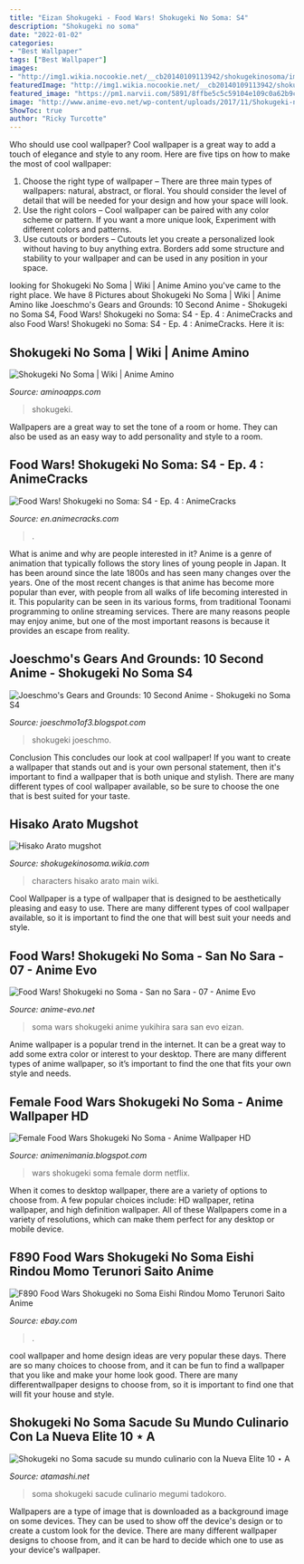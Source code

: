 ```yaml
---
title: "Eizan Shokugeki - Food Wars! Shokugeki No Soma: S4"
description: "Shokugeki no soma"
date: "2022-01-02"
categories:
- "Best Wallpaper"
tags: ["Best Wallpaper"]
images:
- "http://img1.wikia.nocookie.net/__cb20140109113942/shokugekinosoma/images/8/83/Hisako_Arato_mugshot.png"
featuredImage: "http://img1.wikia.nocookie.net/__cb20140109113942/shokugekinosoma/images/8/83/Hisako_Arato_mugshot.png"
featured_image: "https://pm1.narvii.com/5891/8ffbe5c5c59104e109c0a62b9c937c2451c1db0b_hq.jpg"
image: "http://www.anime-evo.net/wp-content/uploads/2017/11/Shokugeki-no-Soma-S3-07-06.jpg"
ShowToc: true
author: "Ricky Turcotte"
---
```



Who should use cool wallpaper?
Cool wallpaper is a great way to add a touch of elegance and style to any room. Here are five tips on how to make the most of cool wallpaper: 
1) Choose the right type of wallpaper – There are three main types of wallpapers: natural, abstract, or floral. You should consider the level of detail that will be needed for your design and how your space will look. 
2) Use the right colors – Cool wallpaper can be paired with any color scheme or pattern. If you want a more unique look, Experiment with different colors and patterns. 
3) Use cutouts or borders – Cutouts let you create a personalized look without having to buy anything extra. Borders add some structure and stability to your wallpaper and can be used in any position in your space.

	

		
looking for Shokugeki No Soma | Wiki | Anime Amino you've came to the right place. We have 8 Pictures about Shokugeki No Soma | Wiki | Anime Amino like Joeschmo&#039;s Gears and Grounds: 10 Second Anime - Shokugeki no Soma S4, Food Wars! Shokugeki no Soma: S4 - Ep. 4 : AnimeCracks and also Food Wars! Shokugeki no Soma: S4 - Ep. 4 : AnimeCracks. Here it is:
		
    
## Shokugeki No Soma | Wiki | Anime Amino

<img loading=lazy src="https://pm1.narvii.com/5891/8ffbe5c5c59104e109c0a62b9c937c2451c1db0b_hq.jpg" onerror="this.onerror=null;this.src='https://tse4.mm.bing.net/th?id=OIP.bMIqbheYXqBKxBkJroIv5gHaK0&amp;pid=15.1';" alt="Shokugeki No Soma | Wiki | Anime Amino">

_Source: aminoapps.com_

>shokugeki. 

	

Wallpapers are a great way to set the tone of a room or home. They can also be used as an easy way to add personality and style to a room.

    
## Food Wars! Shokugeki No Soma: S4 - Ep. 4 : AnimeCracks

<img loading=lazy src="https://image.tmdb.org/t/p/w780/1UOeRJsUXw5JRKKHZToHWMoDlEF.jpg" onerror="this.onerror=null;this.src='https://tse3.mm.bing.net/th?id=OIP.auiJrCurwwfXoq216uymmQHaEK&amp;pid=15.1';" alt="Food Wars! Shokugeki no Soma: S4 - Ep. 4 : AnimeCracks">

_Source: en.animecracks.com_

>. 

	

What is anime and why are people interested in it?
Anime is a genre of animation that typically follows the story lines of young people in Japan. It has been around since the late 1800s and has seen many changes over the years. One of the most recent changes is that anime has become more popular than ever, with people from all walks of life becoming interested in it. This popularity can be seen in its various forms, from traditional Toonami programming to online streaming services. There are many reasons people may enjoy anime, but one of the most important reasons is because it provides an escape from reality.

    
## Joeschmo&#039;s Gears And Grounds: 10 Second Anime - Shokugeki No Soma S4

<img loading=lazy src="https://2.bp.blogspot.com/-kYd-wzYhlvI/XcZAP0wFcWI/AAAAAAABsoE/OrtA66Ai-OgFKqI3JERgr-E2GJWq-ddoACKgBGAsYHg/s1600/Shokugeki%2Bno%2BSoma%2BS4%2B-%2BEpisode%2B5%2B-%2BMegumi%2BHopes.jpg" onerror="this.onerror=null;this.src='https://tse4.mm.bing.net/th?id=OIP.Ucjulw8D4ZCnU8DDWjmzeAHaHB&amp;pid=15.1';" alt="Joeschmo&#039;s Gears and Grounds: 10 Second Anime - Shokugeki no Soma S4">

_Source: joeschmo1of3.blogspot.com_

>shokugeki joeschmo. 

	

Conclusion
This concludes our look at cool wallpaper! If you want to create a wallpaper that stands out and is your own personal statement, then it's important to find a wallpaper that is both unique and stylish. There are many different types of cool wallpaper available, so be sure to choose the one that is best suited for your taste.

    
## Hisako Arato Mugshot

<img loading=lazy src="http://img1.wikia.nocookie.net/__cb20140109113942/shokugekinosoma/images/8/83/Hisako_Arato_mugshot.png" onerror="this.onerror=null;this.src='https://tse1.mm.bing.net/th?id=OIP.F8zDU0lbJu4q6c2xK3nX8wHaHa&amp;pid=15.1';" alt="Hisako Arato mugshot">

_Source: shokugekinosoma.wikia.com_

>characters hisako arato main wiki. 

	

Cool Wallpaper is a type of wallpaper that is designed to be aesthetically pleasing and easy to use. There are many different types of cool wallpaper available, so it is important to find the one that will best suit your needs and style.

    
## Food Wars! Shokugeki No Soma - San No Sara - 07 - Anime Evo

<img loading=lazy src="http://www.anime-evo.net/wp-content/uploads/2017/11/Shokugeki-no-Soma-S3-07-06.jpg" onerror="this.onerror=null;this.src='https://tse1.mm.bing.net/th?id=OIP.d5fdeLm5B__ehrVP0-uRqAHaEK&amp;pid=15.1';" alt="Food Wars! Shokugeki no Soma - San no Sara - 07 - Anime Evo">

_Source: anime-evo.net_

>soma wars shokugeki anime yukihira sara san evo eizan. 

	

Anime wallpaper is a popular trend in the internet. It can be a great way to add some extra color or interest to your desktop. There are many different types of anime wallpaper, so it’s important to find the one that fits your own style and needs.

    
## Female Food Wars Shokugeki No Soma - Anime Wallpaper HD

<img loading=lazy src="https://occ-0-999-2705.1.nflxso.net/dnm/api/v6/9pS1daC2n6UGc3dUogvWIPMR_OU/AAAABaZVk597xCoKqxHT7IHECJ4vnDPkwXXNIo6oerY2ZHVtvpE25T5jrO1QEbDhLNuJJcUvxxjWRjcvdzJWHxUAEehwD9F67Ntk0OgpS3e4KrKpzJvi.jpg?r=f4b" onerror="this.onerror=null;this.src='https://tse4.mm.bing.net/th?id=OIP.DIoXzbQGxULoR8o6ipj6dgAAAA&amp;pid=15.1';" alt="Female Food Wars Shokugeki No Soma - Anime Wallpaper HD">

_Source: animenimania.blogspot.com_

>wars shokugeki soma female dorm netflix. 

	

When it comes to desktop wallpaper, there are a variety of options to choose from. A few popular choices include: HD wallpaper, retina wallpaper, and high definition wallpaper. All of these Wallpapers come in a variety of resolutions, which can make them perfect for any desktop or mobile device. 

    
## F890 Food Wars Shokugeki No Soma Eishi Rindou Momo Terunori Saito Anime

<img loading=lazy src="https://i.ebayimg.com/images/g/TC8AAOSw4shX~xIx/s-l400.jpg" onerror="this.onerror=null;this.src='https://tse4.mm.bing.net/th?id=OIP.ECYUS4ZBicSNsiqLLWJ_jwAAAA&amp;pid=15.1';" alt="F890 Food Wars Shokugeki no Soma Eishi Rindou Momo Terunori Saito Anime">

_Source: ebay.com_

>. 

	

cool wallpaper and home design ideas are very popular these days. There are so many choices to choose from, and it can be fun to find a wallpaper that you like and make your home look good. There are many differentwallpaper designs to choose from, so it is important to find one that will fit your house and style.

    
## Shokugeki No Soma Sacude Su Mundo Culinario Con La Nueva Elite 10 ⋆ A

<img loading=lazy src="https://1.bp.blogspot.com/-RqpZLZ7cObc/W0GKmJwBxqI/AAAAAAAAJY4/4Y6B51mP6zgc0v4t5GZXgBiG-6o5Kls8gCLcBGAs/s1600/009.jpg" onerror="this.onerror=null;this.src='https://tse4.mm.bing.net/th?id=OIP.6OufQrByJQ7TrpkRjy4uQwHaLC&amp;pid=15.1';" alt="Shokugeki no Soma sacude su mundo culinario con la Nueva Elite 10 ⋆ A">

_Source: atamashi.net_

>soma shokugeki sacude culinario megumi tadokoro. 

	

Wallpapers are a type of image that is downloaded as a background image on some devices. They can be used to show off the device's design or to create a custom look for the device. There are many different wallpaper designs to choose from, and it can be hard to decide which one to use as your device's wallpaper.

